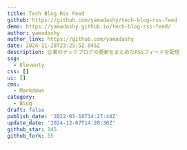 ```yaml
---
title: Tech Blog Rss Feed
github: https://github.com/yamadashy/tech-blog-rss-feed
demo: https://yamadashy.github.io/tech-blog-rss-feed/
author: yamadashy
author_link: https://github.com/yamadashy
date: 2024-11-28T23:25:52.045Z
description: 企業のテックブログの更新をまとめたRSSフィードを配信
ssg:
  - Eleventy
css: []
ui: []
cms:
  - Markdown
category:
  - Blog
draft: false
publish_date: '2022-01-18T14:27:44Z'
update_date: '2024-12-07T14:20:30Z'
github_star: 145
github_fork: 55
---
```

